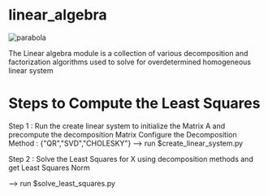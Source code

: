 # linear_algebra

![parabola](https://user-images.githubusercontent.com/26202862/221382371-ef9a2135-6050-4818-b7c3-8b4038597c4b.png)


 
The Linear algebra module is a collection of various decomposition and factorization algorithms
used to solve for overdetermined homogeneous linear system

# Steps to Compute the Least Squares 

Step 1 : Run the create linear system to initialize the Matrix A and precompute the decomposition Matrix
    Configure the Decomposition Method : {"QR","SVD","CHOLESKY"}
--> run $create_linear_system.py

Step 2 : Solve the Least Squares for X using decomposition methods and get Least Squares Norm

--> run $solve_least_squares.py


